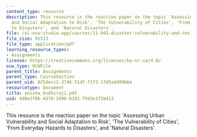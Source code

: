 ```yaml
---
content_type: resource
description: This resource is the reaction paper on the topic 'Assessing Urban Vulnerability
  and Social Adaptation to Risk', 'The Vulnerability of Cities', 'From Everyday Hazards
  to Disasters', and 'Natural Disasters'.
file: /ol-ocw-studio-app/courses/11-941-disaster-vulnerability-and-resilience-spring-2005/4d8e1f0b43703d9b82937943e1f5b413_anisha_budhiraj1.pdf
file_size: 91513
file_type: application/pdf
learning_resource_types:
- Assignments
license: https://creativecommons.org/licenses/by-nc-sa/4.0/
ocw_type: OCWFile
parent_title: Assignments
parent_type: CourseSection
parent_uid: 025decc2-3746-51df-f1f2-1fd5ad489b6e
resourcetype: Document
title: anisha_budhiraj1.pdf
uid: 4d8e1f0b-4370-3d9b-8293-7943e1f5b413
---
```

This resource is the reaction paper on the topic 'Assessing Urban Vulnerability and Social Adaptation to Risk', 'The Vulnerability of Cities', 'From Everyday Hazards to Disasters', and 'Natural Disasters'.